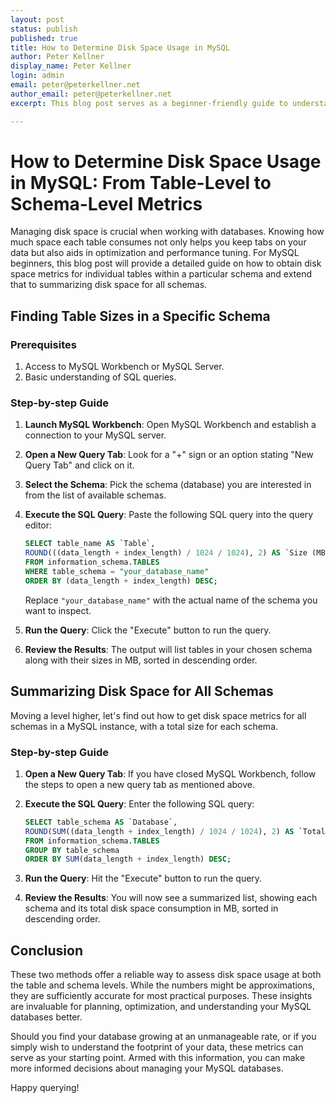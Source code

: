 ```yaml
---
layout: post
status: publish
published: true
title: How to Determine Disk Space Usage in MySQL
author: Peter Kellner
display_name: Peter Kellner
login: admin
email: peter@peterkellner.net
author_email: peter@peterkellner.net
excerpt: This blog post serves as a beginner-friendly guide to understanding disk space utilization in MySQL databases. It provides a step-by-step approach to find the size of individual tables within a specific schema and extends that to summarizing disk space for all schemas. Using simple SQL queries executed in MySQL Workbench, you can acquire both table-level and schema-level size metrics, essential for database optimization and management. The post is a valuable resource for those seeking to grasp their database's footprint.

---
```


# How to Determine Disk Space Usage in MySQL: From Table-Level to Schema-Level Metrics

Managing disk space is crucial when working with databases. Knowing how much space each table consumes not only helps you keep tabs on your data but also aids in optimization and performance tuning. For MySQL beginners, this blog post will provide a detailed guide on how to obtain disk space metrics for individual tables within a particular schema and extend that to summarizing disk space for all schemas.

## Finding Table Sizes in a Specific Schema

### Prerequisites

1. Access to MySQL Workbench or MySQL Server.
2. Basic understanding of SQL queries.

### Step-by-step Guide

1. **Launch MySQL Workbench**: Open MySQL Workbench and establish a connection to your MySQL server.

2. **Open a New Query Tab**: Look for a "+" sign or an option stating "New Query Tab" and click on it.

3. **Select the Schema**: Pick the schema (database) you are interested in from the list of available schemas.

4. **Execute the SQL Query**: Paste the following SQL query into the query editor:

    ```sql
    SELECT table_name AS `Table`,
    ROUND(((data_length + index_length) / 1024 / 1024), 2) AS `Size (MB)`
    FROM information_schema.TABLES
    WHERE table_schema = "your_database_name"
    ORDER BY (data_length + index_length) DESC;
    ```

   Replace `"your_database_name"` with the actual name of the schema you want to inspect.

5. **Run the Query**: Click the "Execute" button to run the query.

6. **Review the Results**: The output will list tables in your chosen schema along with their sizes in MB, sorted in descending order.


## Summarizing Disk Space for All Schemas

Moving a level higher, let's find out how to get disk space metrics for all schemas in a MySQL instance, with a total size for each schema.

### Step-by-step Guide

1. **Open a New Query Tab**: If you have closed MySQL Workbench, follow the steps to open a new query tab as mentioned above.

2. **Execute the SQL Query**: Enter the following SQL query:

    ```sql
    SELECT table_schema AS `Database`,
    ROUND(SUM((data_length + index_length) / 1024 / 1024), 2) AS `Total Size (MB)`
    FROM information_schema.TABLES
    GROUP BY table_schema
    ORDER BY SUM(data_length + index_length) DESC;
    ```

3. **Run the Query**: Hit the "Execute" button to run the query.

4. **Review the Results**: You will now see a summarized list, showing each schema and its total disk space consumption in MB, sorted in descending order.


## Conclusion

These two methods offer a reliable way to assess disk space usage at both the table and schema levels. While the numbers might be approximations, they are sufficiently accurate for most practical purposes. These insights are invaluable for planning, optimization, and understanding your MySQL databases better.

Should you find your database growing at an unmanageable rate, or if you simply wish to understand the footprint of your data, these metrics can serve as your starting point. Armed with this information, you can make more informed decisions about managing your MySQL databases.

Happy querying!
